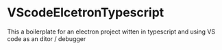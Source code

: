 # VScodeElcetronTypescript
This a boilerplate for an electron project witten in typescript and using VS code as an ditor / debugger
